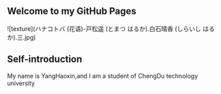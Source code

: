## Welcome to my GitHub Pages
![texture](ハナコトバ (花语)-戸松遥 (とまつ はるか).白石晴香 (しらいし はるか).三.jpg)
## Self-introduction
My name is YangHaoxin,and I am a student of ChengDu technology university
